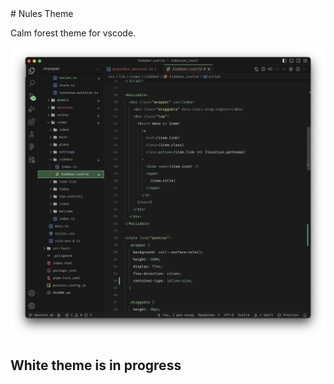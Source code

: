 <div class="center">
# Nules Theme

Calm forest theme for vscode.

![preview-dark](./screenshots/nules_dark.png)

</div>

## White theme is in progress
